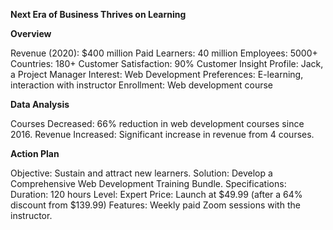 **Next Era of Business Thrives on Learning**

**Overview**

Revenue (2020): $400 million
Paid Learners: 40 million
Employees: 5000+
Countries: 180+
Customer Satisfaction: 90%
Customer Insight
Profile: Jack, a Project Manager
Interest: Web Development
Preferences: E-learning, interaction with instructor
Enrollment: Web development course

**Data Analysis**

Courses Decreased: 66% reduction in web development courses since 2016.
Revenue Increased: Significant increase in revenue from 4 courses.

**Action Plan**

Objective: Sustain and attract new learners.
Solution: Develop a Comprehensive Web Development Training Bundle.
Specifications:
Duration: 120 hours
Level: Expert
Price: Launch at $49.99 (after a 64% discount from $139.99)
Features: Weekly paid Zoom sessions with the instructor.

